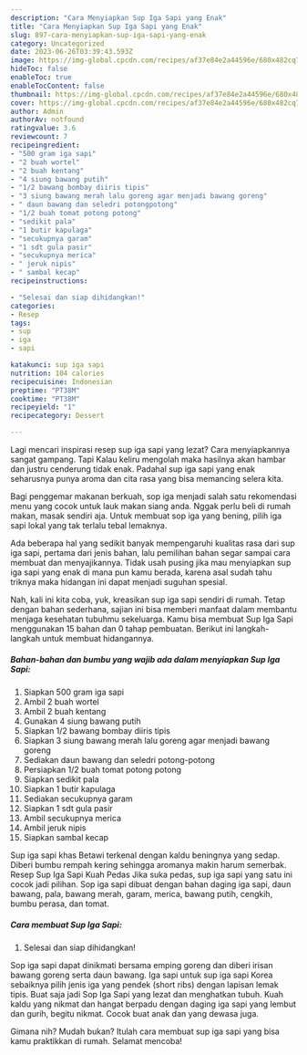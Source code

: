 ```yaml
---
description: "Cara Menyiapkan Sup Iga Sapi yang Enak"
title: "Cara Menyiapkan Sup Iga Sapi yang Enak"
slug: 897-cara-menyiapkan-sup-iga-sapi-yang-enak
category: Uncategorized
date: 2023-06-26T03:39:43.593Z
image: https://img-global.cpcdn.com/recipes/af37e84e2a44596e/680x482cq70/sup-iga-sapi-foto-resep-utama.jpg
hideToc: false
enableToc: true
enableTocContent: false
thumbnail: https://img-global.cpcdn.com/recipes/af37e84e2a44596e/680x482cq70/sup-iga-sapi-foto-resep-utama.jpg
cover: https://img-global.cpcdn.com/recipes/af37e84e2a44596e/680x482cq70/sup-iga-sapi-foto-resep-utama.jpg
author: Admin
authorAv: notfound
ratingvalue: 3.6
reviewcount: 7
recipeingredient:
- "500 gram iga sapi"
- "2 buah wortel"
- "2 buah kentang"
- "4 siung bawang putih"
- "1/2 bawang bombay diiris tipis"
- "3 siung bawang merah lalu goreng agar menjadi bawang goreng"
- " daun bawang dan seledri potongpotong"
- "1/2 buah tomat potong potong"
- "sedikit pala"
- "1 butir kapulaga"
- "secukupnya garam"
- "1 sdt gula pasir"
- "secukupnya merica"
- " jeruk nipis"
- " sambal kecap"
recipeinstructions:

- "Selesai dan siap dihidangkan!"
categories:
- Resep
tags:
- sup
- iga
- sapi

katakunci: sup iga sapi 
nutrition: 104 calories
recipecuisine: Indonesian
preptime: "PT38M"
cooktime: "PT38M"
recipeyield: "1"
recipecategory: Dessert

---
```



Lagi mencari inspirasi resep sup iga sapi yang lezat? Cara menyiapkannya sangat gampang. Tapi Kalau keliru mengolah maka hasilnya akan hambar dan justru cenderung tidak enak. Padahal sup iga sapi yang enak seharusnya punya aroma dan cita rasa yang bisa memancing selera kita.


Bagi penggemar makanan berkuah, sop iga menjadi salah satu rekomendasi menu yang cocok untuk lauk makan siang anda. Nggak perlu beli di rumah makan, masak sendiri aja. Untuk membuat sop iga yang bening, pilih iga sapi lokal yang tak terlalu tebal lemaknya.

Ada beberapa hal yang sedikit banyak mempengaruhi kualitas rasa dari sup iga sapi, pertama dari jenis bahan, lalu pemilihan bahan segar sampai cara membuat dan menyajikannya. Tidak usah pusing jika mau menyiapkan sup iga sapi yang enak di mana pun kamu berada, karena asal sudah tahu triknya maka hidangan ini dapat menjadi suguhan spesial.


Nah, kali ini kita coba, yuk, kreasikan sup iga sapi sendiri di rumah. Tetap dengan bahan sederhana, sajian ini bisa memberi manfaat dalam membantu menjaga kesehatan tubuhmu sekeluarga. Kamu bisa membuat Sup Iga Sapi menggunakan 15 bahan dan 0 tahap pembuatan. Berikut ini langkah-langkah untuk membuat hidangannya.

<!--inarticleads1-->

##### Bahan-bahan dan bumbu yang wajib ada dalam menyiapkan Sup Iga Sapi:

1. Siapkan 500 gram iga sapi
1. Ambil 2 buah wortel
1. Ambil 2 buah kentang
1. Gunakan 4 siung bawang putih
1. Siapkan 1/2 bawang bombay diiris tipis
1. Siapkan 3 siung bawang merah lalu goreng agar menjadi bawang goreng
1. Sediakan  daun bawang dan seledri potong-potong
1. Persiapkan 1/2 buah tomat potong potong
1. Siapkan sedikit pala
1. Siapkan 1 butir kapulaga
1. Sediakan secukupnya garam
1. Siapkan 1 sdt gula pasir
1. Ambil secukupnya merica
1. Ambil  jeruk nipis
1. Siapkan  sambal kecap


Sup iga sapi khas Betawi terkenal dengan kaldu beningnya yang sedap. Diberi bumbu rempah kering sehingga aromanya makin harum semerbak. Resep Sup Iga Sapi Kuah Pedas Jika suka pedas, sup iga sapi yang satu ini cocok jadi pilihan. Sop iga sapi dibuat dengan bahan daging iga sapi, daun bawang, pala, bawang merah, garam, merica, bawang putih, cengkih, bumbu perasa, dan tomat. 

<!--inarticleads2-->

##### Cara membuat Sup Iga Sapi:


1. Selesai dan siap dihidangkan!

Sop iga sapi dapat dinikmati bersama emping goreng dan diberi irisan bawang goreng serta daun bawang. Iga sapi untuk sup iga sapi Korea sebaiknya pilih jenis iga yang pendek (short ribs) dengan lapisan lemak tipis. Buat saja jadi Sop Iga Sapi yang lezat dan menghatkan tubuh. Kuah kaldu yang nikmat dan hangat berpadu dengan daging iga sapi yang lembut dan gurih, begitu nikmat. Cocok buat anak dan yang dewasa juga. 

Gimana nih? Mudah bukan? Itulah cara membuat sup iga sapi yang bisa kamu praktikkan di rumah. Selamat mencoba!
